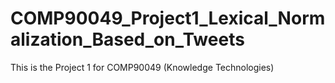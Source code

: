 # COMP90049_Project1_Lexical_Normalization_Based_on_Tweets
This is the Project 1 for COMP90049 (Knowledge Technologies)
